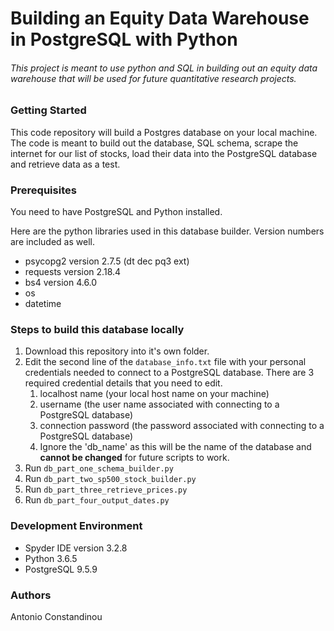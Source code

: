 # Building an Equity Data Warehouse in PostgreSQL with Python

###### This project is meant to use python and SQL in building out an equity data warehouse that will be used for future quantitative research projects.

### Getting Started
This code repository will build a Postgres database on your local machine.
The code is meant to build out the database, SQL schema, scrape the internet for our list of stocks, load their data into the PostgreSQL database and retrieve data as a test.

### Prerequisites
You need to have PostgreSQL and Python installed.

Here are the python libraries used in this database builder. Version numbers are included as well.

* psycopg2 version 2.7.5 (dt dec pq3 ext)
* requests version 2.18.4
* bs4 version 4.6.0
* os
* datetime

### Steps to build this database locally

1. Download this repository into it's own folder.
2. Edit the second line of the `database_info.txt` file with your personal credentials needed to connect
   to a PostgreSQL database. There are 3 required credential details that you need to edit.
      1. localhost name (your local host name on your machine)
      2. username (the user name associated with connecting to a PostgreSQL database)
      3. connection password (the password associated with connecting to a PostgreSQL database)
      4. Ignore the 'db_name' as this will be the name of the database and **cannot be changed** for future scripts to work.
3. Run `db_part_one_schema_builder.py`
4. Run `db_part_two_sp500_stock_builder.py`
5. Run `db_part_three_retrieve_prices.py`
6. Run `db_part_four_output_dates.py`

### Development Environment
* Spyder IDE version 3.2.8
* Python 3.6.5
* PostgreSQL 9.5.9

### Authors
Antonio Constandinou

